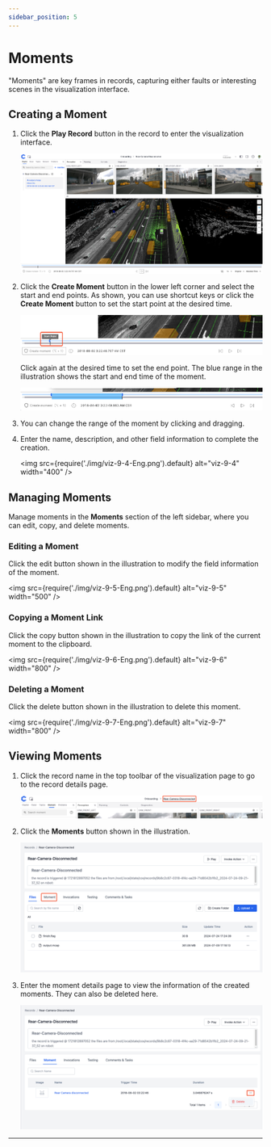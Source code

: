 ```yaml
---
sidebar_position: 5
---
```


# Moments

"Moments" are key frames in records, capturing either faults or interesting scenes in the visualization interface.

## Creating a Moment

1. Click the **Play Record** button in the record to enter the visualization interface.

   ![viz-9-1-Eng](./img/viz-9-1-Eng.png)

2. Click the **Create Moment** button in the lower left corner and select the start and end points. As shown, you can use shortcut keys or click the **Create Moment** button to set the start point at the desired time.

   ![viz-9-2-Eng](./img/viz-9-2-Eng.png)

   Click again at the desired time to set the end point. The blue range in the illustration shows the start and end time of the moment.

   ![viz-9-3-Eng](./img/viz-9-3-Eng.png)

3. You can change the range of the moment by clicking and dragging.

4. Enter the name, description, and other field information to complete the creation.

   <img src={require('./img/viz-9-4-Eng.png').default} alt="viz-9-4" width="400" />

## Managing Moments

Manage moments in the **Moments** section of the left sidebar, where you can edit, copy, and delete moments.

### Editing a Moment

Click the edit button shown in the illustration to modify the field information of the moment.

<img src={require('./img/viz-9-5-Eng.png').default} alt="viz-9-5" width="500" />

### Copying a Moment Link

Click the copy button shown in the illustration to copy the link of the current moment to the clipboard.

<img src={require('./img/viz-9-6-Eng.png').default} alt="viz-9-6" width="800" />

### Deleting a Moment

Click the delete button shown in the illustration to delete this moment.

<img src={require('./img/viz-9-7-Eng.png').default} alt="viz-9-7" width="800" />

## Viewing Moments

1. Click the record name in the top toolbar of the visualization page to go to the record details page.

   ![viz-9-8-Eng](./img/viz-9-8-Eng.png)

2. Click the **Moments** button shown in the illustration.

   ![viz-9-9-Eng](./img/viz-9-9-Eng.png)

3. Enter the moment details page to view the information of the created moments. They can also be deleted here.

   ![viz-9-10-Eng](./img/viz-9-10-Eng.png)

---
